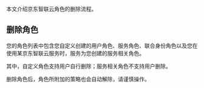 本文介绍京东智联云角色的删除流程。

## 删除角色

您的角色列表中包含您自定义创建的用户角色、服务角色、联合身份角色以及您在使用某京东智联云服务时，服务为您创建的服务相关角色。

其中，自定义角色支持用户自行删除；服务相关角色不支持用户删除。

删除角色后，角色所附加的策略也会自动解除，请谨慎操作。
